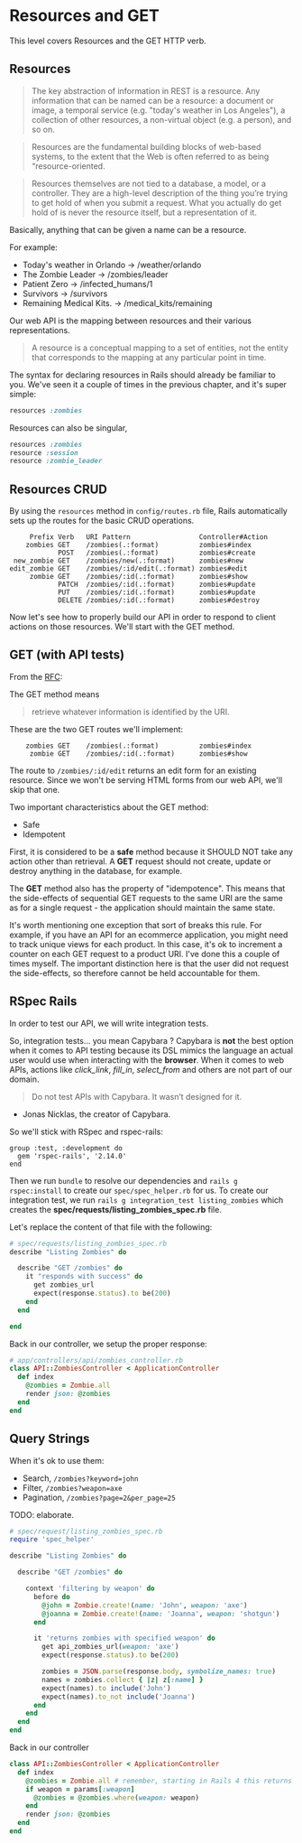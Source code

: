 # Resources and GET

This level covers Resources and the GET HTTP verb.

## Resources

> The key abstraction of information in REST is a resource. Any information that can be named can be a resource: a document or image, a temporal service (e.g. "today's weather in Los Angeles"), a collection of other resources, a non-virtual object (e.g. a person), and so on. 

> Resources are the fundamental building blocks of web-based systems, to the extent that the Web is often referred to as being “resource-oriented.

> Resources themselves are not tied to a database, a model, or a controller. They are a high-level description of the thing you’re trying to get hold of when you submit a request. What you actually do get hold of is never the resource itself, but a representation of it.

Basically, anything that can be given a name can be a resource.

For example:

  * Today's weather in Orlando -> /weather/orlando
  * The Zombie Leader -> /zombies/leader
  * Patient Zero -> /infected_humans/1
  * Survivors -> /survivors
  * Remaining Medical Kits. -> /medical_kits/remaining

Our web API is the mapping between resources and their various representations.

> A resource is a conceptual mapping to a set of entities, not the entity that corresponds to the mapping at any particular point in time.

The syntax for declaring resources in Rails should already be familiar to you. We've seen it a couple of times in the previous chapter, and it's super simple:

```ruby
resources :zombies
```

Resources can also be singular,

```ruby
resources :zombies
resource :session
resource :zombie_leader
```

## Resources CRUD

By using the `resources` method in `config/routes.rb` file, Rails automatically sets up the routes for the basic CRUD operations.

```
     Prefix Verb   URI Pattern                 Controller#Action
    zombies GET    /zombies(.:format)          zombies#index
            POST   /zombies(.:format)          zombies#create
 new_zombie GET    /zombies/new(.:format)      zombies#new
edit_zombie GET    /zombies/:id/edit(.:format) zombies#edit
     zombie GET    /zombies/:id(.:format)      zombies#show
            PATCH  /zombies/:id(.:format)      zombies#update
            PUT    /zombies/:id(.:format)      zombies#update
            DELETE /zombies/:id(.:format)      zombies#destroy
```

Now let's see how to properly build our API in order to respond to client actions on those resources. We'll start with the GET method.


## GET (with API tests)

From the [RFC](http://tools.ietf.org/search/rfc2616#section-9.3):

The GET method means

> retrieve whatever information is identified by the URI. 

These are the two GET routes we'll implement:
 
```
    zombies GET    /zombies(.:format)          zombies#index
     zombie GET    /zombies/:id(.:format)      zombies#show
```

The route to `/zombies/:id/edit` returns an edit form for an existing resource. Since we won't be serving HTML forms from our web API, we'll skip that one.

Two important characteristics about the GET method:

* Safe
* Idempotent

First, it is considered to be a **safe** method because it SHOULD NOT take any action other than retrieval. A **GET** request should not create, update or destroy anything in the database, for example.

The **GET** method also has the property of "idempotence". This means that the side-effects of sequential GET requests to the same URI are the same as for a single request - the application should maintain the same state.

It's worth mentioning one exception that sort of breaks this rule. For example, if you have an API for an ecommerce application, you might need to track unique views for each product. In this case, it's ok to increment a counter on each GET request to a product URI. I've done this a couple of times myself. The important distinction here is that the user did not request the side-effects, so therefore cannot be held accountable for them.

## RSpec Rails

In order to test our API, we will write integration tests.

So, integration tests... you mean Capybara ? Capybara is **not** the best option when it comes to API testing because its DSL mimics the language an actual user would use when interacting with the **browser**. When it comes to web APIs, actions like *click_link*, *fill_in*, *select_from* and others are not part of our domain.

> Do not test APIs with Capybara. It wasn’t designed for it. 
- Jonas Nicklas, the creator of Capybara.

So we'll stick with RSpec and rspec-rails:

```
group :test, :development do
  gem 'rspec-rails', '2.14.0'
end
```

Then we run `bundle` to resolve our dependencies and `rails g rspec:install` to create our `spec/spec_helper.rb` for us. To create our integration test, we run `rails g integration_test listing_zombies` which creates the **spec/requests/listing_zombies_spec.rb** file.

Let's replace the content of that file with the following:

```ruby
# spec/requests/listing_zombies_spec.rb
describe "Listing Zombies" do

  describe "GET /zombies" do
    it "responds with success" do
      get zombies_url
      expect(response.status).to be(200)
    end
  end

end
```

Back in our controller, we setup the proper response:

```ruby
# app/controllers/api/zombies_controller.rb
class API::ZombiesController < ApplicationController
  def index
    @zombies = Zombie.all
    render json: @zombies
  end
end
```

## Query Strings

When it's ok to use them:

* Search, `/zombies?keyword=john`
* Filter, `/zombies?weapon=axe`
* Pagination, `/zombies?page=2&per_page=25`

TODO: elaborate.

```ruby
# spec/request/listing_zombies_spec.rb
require 'spec_helper'

describe "Listing Zombies" do

  describe "GET /zombies" do

    context 'filtering by weapon' do
      before do
        @john = Zombie.create!(name: 'John', weapon: 'axe')
        @joanna = Zombie.create!(name: 'Joanna', weapon: 'shotgun')
      end

      it 'returns zombies with specified weapon' do
        get api_zombies_url(weapon: 'axe')
        expect(response.status).to be(200)

        zombies = JSON.parse(response.body, symbolize_names: true)
        names = zombies.collect { |z| z[:name] }
        expect(names).to include('John')
        expect(names).to_not include('Joanna')
      end
    end
  end
end
```

Back in our controller

```ruby
class API::ZombiesController < ApplicationController
  def index
    @zombies = Zombie.all # remember, starting in Rails 4 this returns a chainable scope
    if weapon = params[:weapon]
      @zombies = @zombies.where(weapon: weapon)
    end
    render json: @zombies
  end
end
```
